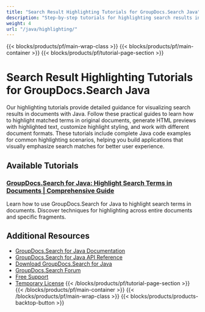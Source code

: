 ```yaml
---
title: "Search Result Highlighting Tutorials for GroupDocs.Search Java"
description: "Step-by-step tutorials for highlighting search results in various document formats using GroupDocs.Search for Java."
weight: 4
url: "/java/highlighting/"
---
```

{{< blocks/products/pf/main-wrap-class >}}
{{< blocks/products/pf/main-container >}}
{{< blocks/products/pf/tutorial-page-section >}}
# Search Result Highlighting Tutorials for GroupDocs.Search Java

Our highlighting tutorials provide detailed guidance for visualizing search results in documents with Java. Follow these practical guides to learn how to highlight matched terms in original documents, generate HTML previews with highlighted text, customize highlight styling, and work with different document formats. These tutorials include complete Java code examples for common highlighting scenarios, helping you build applications that visually emphasize search matches for better user experience.

## Available Tutorials

### [GroupDocs.Search for Java&#58; Highlight Search Terms in Documents | Comprehensive Guide](./groupdocs-search-java-highlight-terms-documents/)
Learn how to use GroupDocs.Search for Java to highlight search terms in documents. Discover techniques for highlighting across entire documents and specific fragments.

## Additional Resources

- [GroupDocs.Search for Java Documentation](https://docs.groupdocs.com/search/java/)
- [GroupDocs.Search for Java API Reference](https://reference.groupdocs.com/search/java/)
- [Download GroupDocs.Search for Java](https://releases.groupdocs.com/search/java/)
- [GroupDocs.Search Forum](https://forum.groupdocs.com/c/search)
- [Free Support](https://forum.groupdocs.com/)
- [Temporary License](https://purchase.groupdocs.com/temporary-license/)
{{< /blocks/products/pf/tutorial-page-section >}}
{{< /blocks/products/pf/main-container >}}
{{< /blocks/products/pf/main-wrap-class >}}
{{< blocks/products/products-backtop-button >}}